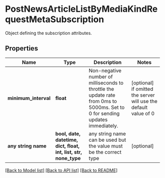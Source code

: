 # PostNewsArticleListByMediaKindRequestMetaSubscription

Object defining the subscription attributes.

## Properties
Name | Type | Description | Notes
------------ | ------------- | ------------- | -------------
**minimum_interval** | **float** | Non-negative number of milliseconds to throttle the update rate from 0ms to 5000ms. Set to 0 for sending updates immediately. | [optional]  if omitted the server will use the default value of 0
**any string name** | **bool, date, datetime, dict, float, int, list, str, none_type** | any string name can be used but the value must be the correct type | [optional]

[[Back to Model list]](../README.md#documentation-for-models) [[Back to API list]](../README.md#documentation-for-api-endpoints) [[Back to README]](../README.md)


